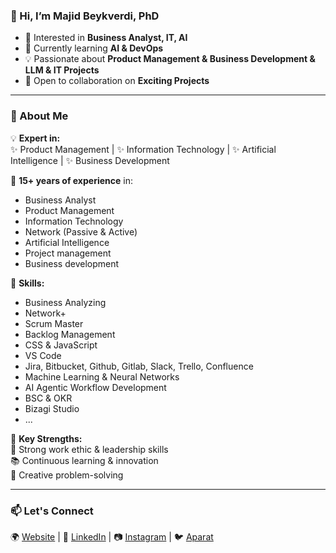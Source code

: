 ### 👋 Hi, I’m Majid Beykverdi, PhD
- 👀 Interested in **Business Analyst, IT, AI**  
- 🌱 Currently learning **AI & DevOps**  
- 💡 Passionate about **Product Management & Business Development & LLM & IT Projects**  
- 🤝 Open to collaboration on **Exciting Projects**  

---

### 🚀 About Me  
💡 **Expert in:**  
✨ Product Management | ✨ Information Technology | ✨ Artificial Intelligence | ✨ Business Development  

🔹 **15+ years of experience** in:  
   - Business Analyst 
   - Product Management
   - Information Technology
   - Network (Passive & Active) 
   - Artificial Intelligence
   - Project management
   - Business development  
    
🎯 **Skills:**  
   - Business Analyzing
   - Network+
   - Scrum Master
   - Backlog Management
   - CSS & JavaScript
   - VS Code
   - Jira, Bitbucket, Github, Gitlab, Slack, Trello, Confluence
   - Machine Learning & Neural Networks  
   - AI Agentic Workflow Development
   - BSC & OKR
   - Bizagi Studio
   - ...

📌 **Key Strengths:**  
   💪 Strong work ethic & leadership skills  
   📚 Continuous learning & innovation  
   🧩 Creative problem-solving

---

### 📫 Let's Connect  
🌍 [Website](https://sepehrix.com) | 💼 [LinkedIn](www.linkedin.com/in/beikverdi) | 📷 [Instagram](https://www.instagram.com/sepehrix.co) | 🐦 [Aparat](https://twitter.com/yourhandle)

